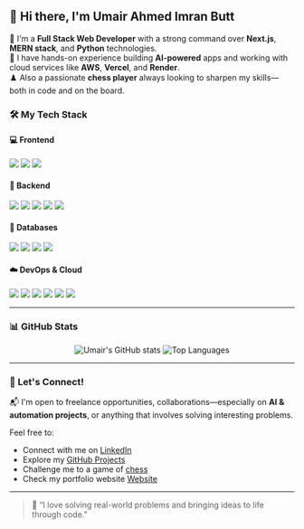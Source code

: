 ## 👋 Hi there, I'm Umair Ahmed Imran Butt

🚀 I'm a **Full Stack Web Developer** with a strong command over **Next.js**, **MERN stack**, and **Python** technologies.  
🤖 I have hands-on experience building **AI-powered** apps and working with cloud services like **AWS**, **Vercel**, and **Render**.  
♟️ Also a passionate **chess player** always looking to sharpen my skills—both in code and on the board.

### 🛠️ My Tech Stack

#### 💻 Frontend
<p>
  <img src="https://img.shields.io/badge/React-20232A?style=for-the-badge&logo=react&logoColor=61DAFB"/>
  <img src="https://img.shields.io/badge/Next.js-000000?style=for-the-badge&logo=nextdotjs&logoColor=ffffff"/>
  <img src="https://img.shields.io/badge/TailwindCSS-06B6D4?style=for-the-badge&logo=tailwindcss&logoColor=ffffff"/>
</p>

#### 🧠 Backend
<p>
  <img src="https://img.shields.io/badge/Node.js-339933?style=for-the-badge&logo=nodedotjs&logoColor=white"/>
  <img src="https://img.shields.io/badge/Express.js-000000?style=for-the-badge&logo=express&logoColor=white"/>
  <img src="https://img.shields.io/badge/Django-092E20?style=for-the-badge&logo=django&logoColor=white"/>
  <img src="https://img.shields.io/badge/Flask-000000?style=for-the-badge&logo=flask&logoColor=white"/>
  <img src="https://img.shields.io/badge/Prisma-2D3748?style=for-the-badge&logo=prisma&logoColor=white"/>
</p>

#### 🧱 Databases
<p>
  <img src="https://img.shields.io/badge/MongoDB-47A248?style=for-the-badge&logo=mongodb&logoColor=white"/>
  <img src="https://img.shields.io/badge/PostgreSQL-336791?style=for-the-badge&logo=postgresql&logoColor=white"/>
  <img src="https://img.shields.io/badge/Firebase-FFCA28?style=for-the-badge&logo=firebase&logoColor=black"/>
  <img src="https://img.shields.io/badge/Supabase-3ECF8E?style=for-the-badge&logo=supabase&logoColor=white"/>
</p>

#### ☁️ DevOps & Cloud
<p>
  <img src="https://img.shields.io/badge/Vercel-000000?style=for-the-badge&logo=vercel&logoColor=white"/>
  <img src="https://img.shields.io/badge/Render-46E3B7?style=for-the-badge&logo=render&logoColor=white"/>
  <img src="https://img.shields.io/badge/AWS-FF9900?style=for-the-badge&logo=amazonaws&logoColor=white"/>
  <img src="https://img.shields.io/badge/ECR-FF9900?style=for-the-badge&logo=amazonaws&logoColor=white"/>
  <img src="https://img.shields.io/badge/ECS-FF9900?style=for-the-badge&logo=amazonaws&logoColor=white"/>
  <img src="https://img.shields.io/badge/SageMaker-527FFF?style=for-the-badge&logo=amazonaws&logoColor=white"/>
</p>

---

### 📊 GitHub Stats

<p align="center">
  <img src="https://github-readme-stats.vercel.app/api?username=UmairAhmedImran&show_icons=true&theme=radical" alt="Umair's GitHub stats" />
  <img src="https://github-readme-stats.vercel.app/api/top-langs/?username=UmairAhmedImran&layout=compact&theme=radical" alt="Top Languages"/>
</p>

---

### 🤝 Let's Connect!

📬 I'm open to freelance opportunities, collaborations—especially on **AI & automation projects**, or anything that involves solving interesting problems.

Feel free to:
- Connect with me on [LinkedIn](https://www.linkedin.com/in/umair-ahmed-imran-butt-7ba44726b/)
- Explore my [GitHub Projects](https://github.com/UmairAhmedImran)
- Challenge me to a game of [chess](https://www.chess.com/member/umairaib)
- Check my portfolio website [Website](https://umairahmedimran.dev/)

---

> 💬 “I love solving real-world problems and bringing ideas to life through code.”

